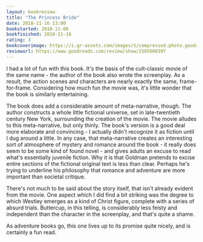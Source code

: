 ```yaml
---
layout: bookreview
title: "The Princess Bride"
date: 2018-11-16 13:00
bookstarted: 2018-11-06
bookfinished: 2018-11-16
rating: 3
bookcoverimage: https://i.gr-assets.com/images/S/compressed.photo.goodreads.com/books/1327903636l/21787._SX98_.jpg
reviewurl: https://www.goodreads.com/review/show/2585608397
---
```


I had a lot of fun with this book. It's the basis of the cult-classic movie of the same name - the author of the book also wrote the screenplay. As a result, the action scenes and characters are nearly exactly the same, frame-for-frame. Considering how much fun the movie was, it's little wonder that the book is similarly entertaining.



The book does add a considerable amount of meta-narrative, though. The author constructs a whole little fictional universe, set in late-twentieth century New York, surrounding the creation of the movie. The movie alludes to this meta-narrative, but only thinly. The book's version is a good deal more elaborate and convincing - I actually didn't recognize it as fiction until I dug around a little. In any case, that meta-narrative creates an interesting sort of atmosphere of mystery and romance around the book - it really does seem to be some kind of found novel - and gives adults an excuse to read what's essentially juvenile fiction. Why it is that Goldman pretends to excise entire sections of the fictional original text is less than clear. Perhaps he's trying to underline his philosophy that romance and adventure are more important than societal critique.



There's not much to be said about the story itself, that isn't already evident from the movie. One aspect which I did find a bit striking was the degree to which Westley emerges as a kind of Christ figure, complete with a series of absurd trials. Buttercup, in this telling, is considerably less feisty and independent than the character in the screenplay, and that's quite a shame.



As adventure books go, this one lives up to its promise quite nicely, and is certainly a fun read.